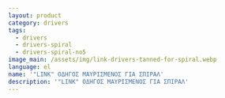 ```yaml
---
layout: product
category: drivers
tags:
  - drivers
  - drivers-spiral
  - drivers-spiral-no5
image_main: /assets/img/link-drivers-tanned-for-spiral.webp
language: el
name: '"LINK" ΟΔΗΓΟΣ ΜΑΥΡΙΣΜΕΝΟΣ ΓΙΑ ΣΠΙΡΑΛ'
description: '"LINK" ΟΔΗΓΟΣ ΜΑΥΡΙΣΜΕΝΟΣ ΓΙΑ ΣΠΙΡΑΛ'
---
```

